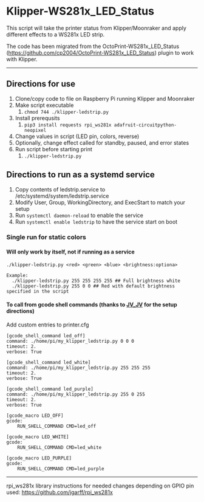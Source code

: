 # Klipper-WS281x_LED_Status
This script will take the printer status from Klipper/Moonraker and apply different effects to a WS281x LED strip.

The code has been migrated from the OctoPrint-WS281x_LED_Status (https://github.com/cp2004/OctoPrint-WS281x_LED_Status) plugin to work with Klipper.

----

## Directions for use

1. Clone/copy code to file on Raspberry Pi running Klipper and Moonraker
2. Make script executable
   1. ```chmod 744 ./klipper-ledstrip.py```
4. Install prerequsits 
   1. ```pip3 install requests rpi_ws281x adafruit-circuitpython-neopixel```
5. Change values in script (LED pin, colors, reverse)
6. Optionally, change effect called for standby, paused, and error states
7. Run script before starting print
   1. ```./klipper-ledstrip.py```

## Directions to run as a systemd service

1. Copy contents of ledstrip.service to /etc/systemd/system/ledstrip.service
2. Modify User, Group, WorkingDirectory, and ExecStart to match your setup
3. Run ```systemctl daemon-reload``` to enable the service
4. Run ```systemctl enable ledstrip``` to have the service start on boot

### Single run for static colors
#### Will only work by itself, not if running as a service

```
./klipper-ledstrip.py <red> <green> <blue> <brightness:optiona>

Example:
  ./klipper-ledstrip.py 255 255 255 255 ## Full brightness white
  ./klipper-ledstrip.py 255 0 0 ## Red with default brightness specified in the script
```

#### To call from gcode shell commands (thanks to [JV_JV](https://www.reddit.com/user/JV_JV/) for the setup directions)
Add custom entries to printer.cfg 

```
[gcode_shell_command led_off]
command: ./home/pi/my_klipper_ledstrip.py 0 0 0
timeout: 2.
verbose: True

[gcode_shell_command led_white]
command: ./home/pi/my_klipper_ledstrip.py 255 255 255
timeout: 2.
verbose: True

[gcode_shell_command led_purple]
command: ./home/pi/my_klipper_ledstrip.py 255 0 255
timeout: 2.
verbose: True

[gcode_macro LED_OFF]
gcode:
    RUN_SHELL_COMMAND CMD=led_off

[gcode_macro LED_WHITE]
gcode:
    RUN_SHELL_COMMAND CMD=led_white

[gcode_macro LED_PURPLE]
gcode:
    RUN_SHELL_COMMAND CMD=led_purple
```

----

rpi_ws281x library instructions for needed changes depending on GPIO pin used: https://github.com/jgarff/rpi_ws281x

